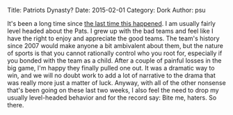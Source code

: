 Title: Patriots Dynasty?
Date: 2015-02-01
Category: Dork
Author: psu

It's been a long time since <a href="http://www.tleaves.com/weblog/archives/000290.html">the last time this happened</a>. I am usually fairly level headed about the Pats. I grew up with the bad teams and feel like I have the right to enjoy and appreciate the good teams. The team's history since 2007 would make anyone a bit ambivalent about them, but the nature of sports is that you cannot rationally control who you root for, especially if you bonded with the team as a child. After a couple of painful losses in the big game, I'm happy they finally pulled one out. It was a dramatic way to win, and we will no doubt work to add a lot of narrative to the drama that was really more just a matter of luck. Anyway, with all of the other nonsense that's been going on these last two weeks, I also feel the need to drop my usually level-headed behavior and for the record say: Bite me, haters. So there.